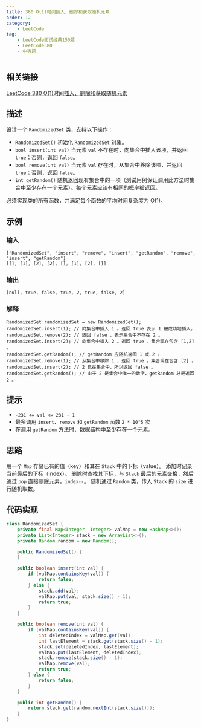 ```yaml
---
title: 380 O(1)时间插入、删除和获取随机元素
order: 12
category:
    - LeetCode
tag:
    - LeetCode面试经典150题
    - LeetCode380
    - 中等题
---
```


## 相关链接

[LeetCode 380 O(1)时间插入、删除和获取随机元素](https://leetcode.cn/problems/insert-delete-getrandom-o1/description/?envType=study-plan-v2&envId=top-interview-150)

## 描述

设计一个 `RandomizedSet` 类，支持以下操作：

- `RandomizedSet()` 初始化 `RandomizedSet` 对象。
- `bool insert(int val)` 当元素 `val` 不存在时，向集合中插入该项，并返回 `true`；否则，返回 `false`。
- `bool remove(int val)` 当元素 `val` 存在时，从集合中移除该项，并返回 `true`；否则，返回 `false`。
- `int getRandom()` 随机返回现有集合中的一项（测试用例保证调用此方法时集合中至少存在一个元素）。每个元素应该有相同的概率被返回。

必须实现类的所有函数，并满足每个函数的平均时间复杂度为 O(1)。

## 示例

### 输入

```plaintext
["RandomizedSet", "insert", "remove", "insert", "getRandom", "remove", "insert", "getRandom"]
[[], [1], [2], [2], [], [1], [2], []]
```

### 输出

```plaintext
[null, true, false, true, 2, true, false, 2]
```

### 解释

```plaintext
RandomizedSet randomizedSet = new RandomizedSet();
randomizedSet.insert(1); // 向集合中插入 1 。返回 true 表示 1 被成功地插入。
randomizedSet.remove(2); // 返回 false ，表示集合中不存在 2 。
randomizedSet.insert(2); // 向集合中插入 2 。返回 true 。集合现在包含 [1,2] 。
randomizedSet.getRandom(); // getRandom 应随机返回 1 或 2 。
randomizedSet.remove(1); // 从集合中移除 1 ，返回 true 。集合现在包含 [2] 。
randomizedSet.insert(2); // 2 已在集合中，所以返回 false 。
randomizedSet.getRandom(); // 由于 2 是集合中唯一的数字，getRandom 总是返回 2 。
```

## 提示

- `-231 <= val <= 231 - 1`
- 最多调用 `insert`、`remove` 和 `getRandom` 函数 `2 * 10^5` 次
- 在调用 `getRandom` 方法时，数据结构中至少存在一个元素。

## 思路

用一个 `Map` 存储已有的值（key）和其在 `Stack` 中的下标（value）。
添加时记录当前最后的下标（index）。
删除时查找其下标，与 `Stack` 最后的元素交换，然后通过 `pop` 直接删除元素，`index--`。
随机通过 `Random` 类，传入 `Stack` 的 `size` 进行随机取数。

## 代码实现

```java
class RandomizedSet {
    private final Map<Integer, Integer> valMap = new HashMap<>();
    private List<Integer> stack = new ArrayList<>();
    private Random random = new Random();

    public RandomizedSet() {
    }

    public boolean insert(int val) {
        if (valMap.containsKey(val)) {
            return false;
        } else {
            stack.add(val);
            valMap.put(val, stack.size() - 1);
            return true;
        }
    }

    public boolean remove(int val) {
        if (valMap.containsKey(val)) {
            int deletedIndex = valMap.get(val);
            int lastElement = stack.get(stack.size() - 1);
            stack.set(deletedIndex, lastElement);
            valMap.put(lastElement, deletedIndex);
            stack.remove(stack.size() - 1);
            valMap.remove(val);
            return true;
        } else {
            return false;
        }
    }

    public int getRandom() {
        return stack.get(random.nextInt(stack.size()));
    }
}
```  